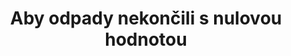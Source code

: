 ﻿---
title: "Aby odpady nekončili s nulovou hodnotou"
details: ... z magazínu PRO ENERGY
year: 2020
attachments: assets/uploads/energyhub.pdf
tag: actualities
---